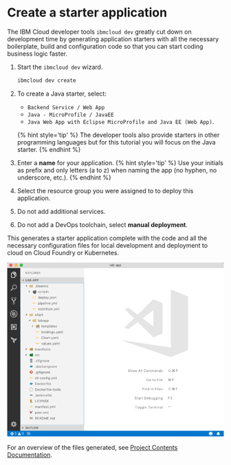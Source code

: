 # Create a starter application

The IBM Cloud developer tools `ibmcloud dev` greatly cut down on development time by generating application starters with all the necessary boilerplate, build and configuration code so that you can start coding business logic faster.

1. Start the `ibmcloud dev` wizard.
   ```sh
   ibmcloud dev create
   ```
1. To create a Java starter, select:
   * `Backend Service / Web App`
   * `Java - MicroProfile / JavaEE`
   * `Java Web App with Eclipse MicroProfile and Java EE (Web App)`.

   {% hint style='tip' %}
   The developer tools also provide starters in other programming languages but for this tutorial you will focus on the Java starter.
   {% endhint %}
1. Enter a **name** for your application.
   {% hint style='tip' %}
   Use your initials as prefix and only letters (a to z) when naming the app (no hyphen, no underscore, etc.).
   {% endhint %}
1. Select the resource group you were assigned to to deploy this application.
1. Do not add additional services.
1. Do not add a DevOps toolchain, select **manual deployment**.

This generates a starter application complete with the code and all the necessary configuration files for local development and deployment to cloud on Cloud Foundry or Kubernetes.

![Generated files](images/create-app-files.png)

For an overview of the files generated, see [Project Contents Documentation](https://cloud.ibm.com/docs/cloudnative/projects/java_project_contents.html#java-project-files).
